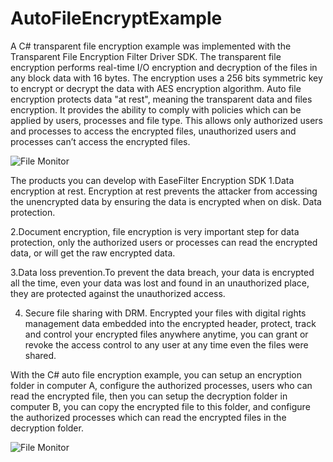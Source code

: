 # AutoFileEncryptExample
 A C# transparent file encryption example was implemented with the Transparent File Encryption Filter Driver SDK. The transparent file encryption performs real-time I/O encryption and decryption of the files in any block data with 16 bytes. The encryption uses a 256 bits symmetric key to encrypt or decrypt the data with AES encryption algorithm. Auto file encryption protects data "at rest", meaning the transparent data and files encryption. It provides the ability to comply with policies which can be applied by users, processes and file type. This allows only authorized users and processes to access the encrypted files, unauthorized users and processes can’t access the encrypted files.
 
![File Monitor](https://www.easefilter.com/Images/TransparentFileEncryption.png)

The products you can develop with EaseFilter Encryption SDK
1.Data encryption at rest. Encryption at rest prevents the attacker from accessing the unencrypted data by ensuring the data is encrypted when on disk.
Data protection.

2.Document encryption, file encryption is very important step for data protection, only the authorized users or processes can read the encrypted data, or will get the raw encrypted data.

3.Data loss prevention.To prevent the data breach, your data is encrypted all the time, even your data was lost and found in an unauthorized place, they are protected against the unauthorized access.

4. Secure file sharing with DRM.
Encrypted your files with digital rights management data embedded into the encrypted header, protect, track and control your encrypted files anywhere anytime, you can grant or revoke the access control to any user at any time even the files were shared.

With the C# auto file encryption example, you can setup an encryption folder in computer A, configure the authorized processes, users who can read the encrypted file, then you can setup the decryption folder in computer B, you can copy the encrypted file to this folder, and configure the authorized processes which can read the encrypted files in the decryption folder.

![File Monitor](https://www.easefilter.com/images/autoencryptdemo.png)
